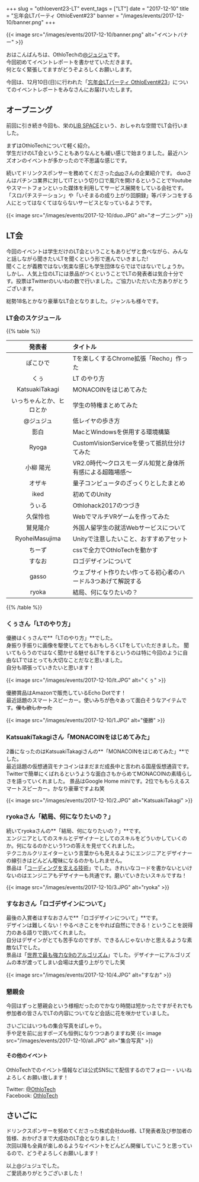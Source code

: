 +++
slug = "othloevent23-LT"
event_tags = ["LT"]
date = "2017-12-10"
title = "忘年会LTパーティ OthloEvent#23"
banner = "/images/events/2017-12-10/banner.png"
+++

{{< image src="/images/events/2017-12-10/banner.png" alt="イベントバナー" >}}

おはこんばんちは、OthloTechの[@ジュジュ](https://twitter.com/Juju_62q)です。  
今回初めてイベントレポートを書かせていただきます。  
何となく緊張してますがどうぞよろしくお願いします。

今回は、12月10日(日)に行われた「[忘年会LTパーティ OthloEvent#23](https://othlotech.connpass.com/event/68249/)」についてのイベントレポートをみなさんにお届けいたします。</br>

## オープニング
前回に引き続き今回も、栄の[LIB SPACE](https://www.lib-space.com/)という、おしゃれな空間でLT会行いました。  

まずはOthloTechについて軽く紹介。  
学生だけのLT会ということもありなんとも緩い感じで始まりました。最近ハンズオンのイベントが多かったので不思議な感じです。

続いてドリンクスポンサーを務めてくださった[duo](https://duo7.co.jp/)さんの企業紹介です。
duoさんはパチンコ業界に対してITという切り口で風穴を開けるということでYoutubeやスマートフォンといった媒体を利用してサービス展開をしている会社です。  
「スロパチステーション」や「いそまるの成り上がり回胴録」等パチンコをする人にとってはなくてはならないサービスとなっているようです。

{{< image src="/images/events/2017-12-10/duo.JPG" alt="オープニング" >}}

## LT会
今回のイベントは学生だけのLT会ということもありピザと食べながら、みんなと話しながら聞きたいLTを聞くという形で進んでいきました!  
聞くことが義務ではない気楽な感じも学生団体ならではではないでしょうか。  
しかし、人気上位のLTには景品がつくということでLTの発表者は気合十分です。投票はTwitterのいいねの数で行いました。ご協力いただいた方ありがとうございます。

総勢18名とかなり豪華なLT会となりました。ジャンルも様々です。

### LT会のスケジュール

{{% table %}}

|発表者|タイトル|
|:-----:|:-----|
|ぽこひで|Tを楽しくするChrome拡張「Recho」作った|
|くぅ|LT のやり方|
|KatsuakiTakagi|MONACOINをはじめてみた|
|いっちゃんとか、ヒロとか|学生の特権まとめてみた|
|@ジュジュ|低レイヤの歩き方|
|影白|MacとWindowsを併用する環境構築|
|Ryoga|CustomVisionServiceを使って抵抗仕分けてみた|
|小柳 陽光|VR2.0時代～クロスモーダル知覚と身体所有感による超臨場感～|
|オザキ|量子コンピュータのざっくりとしたまとめ|
|iked|初めてのUnity|
|うぃる|Othlohack2017のつづき|
|久保怜也|WebでマルチVRゲームを作ってみた|
|鷲見陽介|外国人留学生の就活Webサービスについて|
|RyoheiMasujima|Unityで注意したいこと、おすすめアセット|
|ちーず|cssで全力でOthloTechを動かす|
|すなお|ロゴデザインについて|
|gasso|ウェブサイト作りたい作ってる初心者のハードル3つあげて解説する|
|ryoka|結局、何になりたいの？|

{{% /table %}}

### くぅさん「LTのやり方」 
優勝はくぅさんで**「LTのやり方」**でした。  
身振り手振りに画像を駆使してとてもおもしろくLTをしていただきました。
聞いてもらうのではなく聞かせる魅せるLTをするというのは特に今回のように自由なLTではとっても大切なことだなと思いました。  
自分も頑張っていきたいと思います！

{{< image src="/images/events/2017-12-10/lt.JPG" alt="くぅ" >}}

優勝賞品はAmazonで販売しているEcho Dotです！  
最近話題のスマートスピーカー。使いみちが色々あって面白そうなアイテムです。~~僕も欲しかった~~

{{< image src="/images/events/2017-12-10/1.JPG" alt="優勝" >}}

### KatsuakiTakagiさん「MONACOINをはじめてみた」
2番になったのはKatsuakiTakagiさんの**「MONACOINをはじめてみた」**でした。  
最近話題の仮想通貨モナコインはまだまだ成長中と言われる国産仮想通貨です。  
Twitterで簡単にくばれるというような面白さもからめてMONACOINの素晴らしさを語っていくれました。
景品はGoogle Home miniです。2位でももらえるスマートスピーカー。かなり豪華ですよね笑

{{< image src="/images/events/2017-12-10/2.JPG" alt="KatsuakiTakagi" >}}

### ryokaさん「結局、何になりたいの？」
続いてryokaさんの**「結局、何になりたいの？」**です。  
エンジニアとしてのスキルとデザイナーとしてのスキルをどういかしていくのか。何になるのかという1つの答えを見せてくれました。  
テクニカルクリエイターという言葉からも見えるようにエンジニアとデザイナーの線引きはどんどん曖昧になるのかもしれません。  
景品は「[コーディングを支える技術](https://www.amazon.co.jp/%E3%82%B3%E3%83%BC%E3%83%87%E3%82%A3%E3%83%B3%E3%82%B0%E3%82%92%E6%94%AF%E3%81%88%E3%82%8B%E6%8A%80%E8%A1%93-%E6%88%90%E3%82%8A%E7%AB%8B%E3%81%A1%E3%81%8B%E3%82%89%E5%AD%A6%E3%81%B6%E3%83%97%E3%83%AD%E3%82%B0%E3%83%A9%E3%83%9F%E3%83%B3%E3%82%B0%E4%BD%9C%E6%B3%95-WEB-PRESS-plus/dp/477415654X)」でした。きれいなコードを書かないといけないのはエンジニアもデザイナーも共通です。磨いていきたいスキルですね！

{{< image src="/images/events/2017-12-10/3.JPG" alt="ryoka" >}}

### すなおさん「ロゴデザインについて」
最後の入賞者はすなおさんで**「ロゴデザインについて」**です。  
デザインは難しくない！やるべきことをやれば自然にできる！ということを説得力のある語りで説いてくれました。  
自分はデザインがとても苦手なのですが、できるんじゃないかと思えるような素敵なLTでした。  
景品は「[世界で最も強力な9のアルゴリズム](https://www.amazon.co.jp/%E4%B8%96%E7%95%8C%E3%81%A7%E3%82%82%E3%81%A3%E3%81%A8%E3%82%82%E5%BC%B7%E5%8A%9B%E3%81%AA9%E3%81%AE%E3%82%A2%E3%83%AB%E3%82%B4%E3%83%AA%E3%82%BA%E3%83%A0-%E3%82%B8%E3%83%A7%E3%83%B3%E3%83%BB%E3%83%9E%E3%82%B3%E3%83%BC%E3%83%9F%E3%83%83%E3%82%AF/dp/482228493X/ref=sr_1_1?s=books&ie=UTF8&qid=1513003002&sr=1-1&keywords=%E4%B8%96%E7%95%8C%E3%81%A7%E6%9C%80%E3%82%82%E5%BC%B7%E5%8A%9B%E3%81%AA9%E3%81%A4%E3%81%AE%E3%82%A2%E3%83%AB%E3%82%B4%E3%83%AA%E3%82%BA%E3%83%A0)」でした。デザイナーにアルゴリズムの本が渡ってしまい会場は大盛り上がりでした笑

{{< image src="/images/events/2017-12-10/4.JPG" alt="すなお" >}}

### 懇親会
今回はずっと懇親会という様相だったのでかなり時間は短かったですがそれでも参加者の皆さんでLTの内容についてなど会話に花を咲かせていました。

さいごにはいつもの集合写真をぱしゃり。  
手や足を前に出すポーズも恒例になりつつありますね笑
{{< image src="/images/events/2017-12-10/all.JPG" alt="集合写真" >}}

#### その他のイベント
OthloTechでのイベント情報などは公式SNSにて配信するのでフォロー・いいねよろしくお願い致します！

Twitter: [@OthloTech](https://twitter.com/othlotech)  
Facebook: [OthloTech](https://www.facebook.com/othlotech)

## さいごに
ドリンクスポンサーを努めてくださった株式会社duo様、LT発表者及び参加者の皆様、おかげさまで大成功のLT会となりました！  
次回以降も全員が楽しめるようなイベントをどんどん開催していこうと思っているので、どうぞよろしくお願いします！

以上@ジュジュでした。  
ご愛読ありがとうございました！
